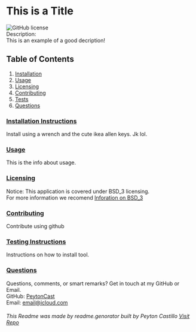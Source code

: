 
  <!--TILE AND DESCRIPTION-->
  # **This is a Title** 
  ![GitHub license](https://img.shields.io/badge/licensed_under-BSD_3-blue.svg) <br>
  Description: <br>
  This is an example of a good decription! 
 
  <!--TABLE OF CONTENTS-->
   ## Table of Contents
  1. [Installation](#install)
  2. [Usage](#usage)
  3. [Licensing](#licensing)
  4. [Contributing](#contribute)
  5. [Tests](#tests)
  5. [Questions](#questions)
 
  <!--INSTALLATION INSTRUCTIONS-->
  ### [Installation Instructions](install)
  Install using a wrench and the cute ikea allen keys. Jk lol.
 
  <!--USAGE--> 
  ### [Usage](usage)
   This is the info about usage.
 
   <!--LICENSING--> 
  
  ### [Licensing](licensing)
   Notice: This application is covered under BSD_3 licensing. <br>
   For more information we recomend [Inforation on BSD_3](https://www.google.com/search?q=BSD_3+licensing+information)
 
  <!--CONTRIBUTING-->
  ### [Contributing](contribute)
   Contribute using github
 
   <!--TESTS-->
  ### [Testing Instructions](tests)
  Instructions on how to install tool.
 
   <!--QUESTIONS-->
  ### [Questions](questions)
  Questions, comments, or smart remarks? Get in touch at my GitHub or Email. <br>
  GitHub: [PeytonCast](https:github.com/PeytonCast) <br>
  Email: email@icloud.com
        
  ###### This Readme was made by readme.genorator built by Peyton Castillo [Visit Repo](https://github.com/PeytonCast/readme.genorator)